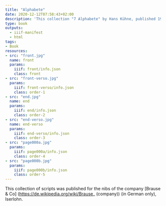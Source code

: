 ```yaml
---
title: "Alphabete"
date: 2020-12-12T07:58:43+02:00
description: 'This collection "7 Alphabete" by Hans Kühne, published 1953 by Brause, Iserlohn. <a class="worldcat" href="http://www.worldcat.org/oclc/73515779">&nbsp;</a>'
type: book
outputs:
  - iiif-manifest
  - html
tags:
- Book
resources:
- src: "front.jpg"
  name: front
  params:
    iiif: front/info.json
    class: front
- src: "front-verso.jpg"
  params:
    iiif: front-verso/info.json
    class: order-1
- src: "end.jpg"
  name: end
  params:
    iiif: end/info.json
    class: order-2
- src: "end-verso.jpg"
  name: end-verso
  params:
    iiif: end-verso/info.json
    class: order-3
- src: "page000a.jpg"
  params:
    iiif: page000a/info.json
    class: order-4
- src: "page000b.jpg"
  params:
    iiif: page000b/info.json
    class: order-5
---
```

This collection of scripts was published for the nibs of the company [Brause & Co] (https://de.wikipedia.org/wiki/Brause_ (company)) (in German only), Iserlohn.
